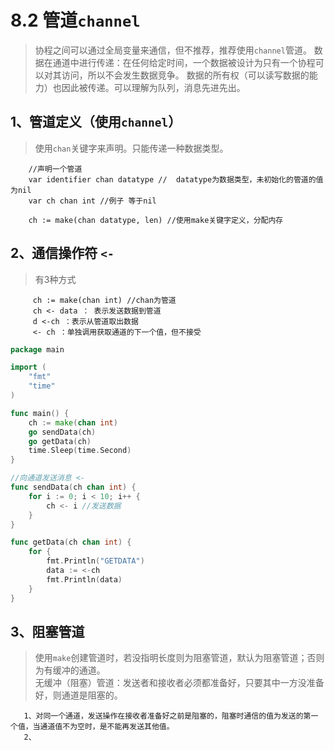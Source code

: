# 8.2 管道`channel`
> 协程之间可以通过全局变量来通信，但不推荐，推荐使用`channel`管道。
  数据在通道中进行传递：在任何给定时间，一个数据被设计为只有一个协程可以对其访问，所以不会发生数据竞争。
  数据的所有权（可以读写数据的能力）也因此被传递。可以理解为队列，消息先进先出。

## 1、管道定义（使用`channel`）
> 使用`chan`关键字来声明。只能传递一种数据类型。
 
        //声明一个管道
        var identifier chan datatype //  datatype为数据类型，未初始化的管道的值为nil
        var ch chan int //例子 等于nil
        
        ch := make(chan datatype, len) //使用make关键字定义，分配内存
        

## 2、通信操作符 `<-`    
> 有3种方式 
        
         ch := make(chan int) //chan为管道
         ch <- data ： 表示发送数据到管道
         d <-ch ：表示从管道取出数据
         <- ch ：单独调用获取通道的下一个值，但不接受
                   
```go
package main

import (
	"fmt"
	"time"
)

func main() {
	ch := make(chan int)
	go sendData(ch)
	go getData(ch)
	time.Sleep(time.Second)
}

//向通道发送消息 <-
func sendData(ch chan int) {
	for i := 0; i < 10; i++ {
		ch <- i //发送数据
	}
}

func getData(ch chan int) {
	for {
		fmt.Println("GETDATA")
		data := <-ch
		fmt.Println(data)
	}
}
``` 
       
## 3、阻塞管道
> 使用`make`创建管道时，若没指明长度则为阻塞管道，默认为阻塞管道；否则为有缓冲的通道。<br>
无缓冲（阻塞）管道：发送者和接收者必须都准备好，只要其中一方没准备好，则通道是阻塞的。      

       1、对同一个通道，发送操作在接收者准备好之前是阻塞的，阻塞时通信的值为发送的第一个值，当通道值不为空时，是不能再发送其他值。
       2、    
     